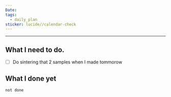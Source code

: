 ```yaml
---
Date: 
tags:
  - daily_plan
sticker: lucide//calendar-check
---
```

---
## What I need to do.

- [ ] Do sintering that 2 samples when I made tommorow



## What I done yet
```tasks
not done
```
